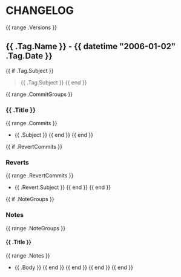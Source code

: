 # CHANGELOG

{{ range .Versions }}
## {{ .Tag.Name }} - {{ datetime "2006-01-02" .Tag.Date }}
{{ if .Tag.Subject }}
> {{ .Tag.Subject }}
{{ end }}

{{ range .CommitGroups }}
### {{ .Title }}

{{ range .Commits }}
- {{ .Subject }}
{{ end }}
{{ end }}

{{ if .RevertCommits }}
### Reverts

{{ range .RevertCommits }}
- {{ .Revert.Subject }}
{{ end }}
{{ end }}

{{ if .NoteGroups }}
### Notes

{{ range .NoteGroups }}
#### {{ .Title }}

{{ range .Notes }}
- {{ .Body }}
{{ end }}
{{ end }}
{{ end }}
{{ end }}
